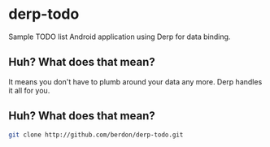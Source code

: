 derp-todo
=========

Sample TODO list Android application using Derp for data binding.

## Huh? What does that mean?
It means you don't have to plumb around your data any more. Derp handles it all for you.

## Huh? What does that mean?
```bash
git clone http://github.com/berdon/derp-todo.git
```